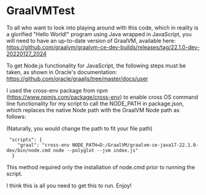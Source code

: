 # GraalVMTest

To all who want to look into playing around with this code, which in reality is a glorified "Hello World!" program using Java wrapped in JavaScript, you will need to have an up-to-date version of GraalVM, available here: https://github.com/graalvm/graalvm-ce-dev-builds/releases/tag/22.1.0-dev-20220127_2024


To get Node.js functionality for JavaScript, the following steps must be taken, as shown in Oracle's documentation: https://github.com/oracle/graaljs/tree/master/docs/user


I used the cross-env package from npm (https://www.npmjs.com/package/cross-env) to enable cross OS command line functionality for my script to call the NODE_PATH in package.json, which replaces the native Node path with the GraalVM Node path as follows:


(Naturally, you would change the path to fit your file path)
```
 "scripts": {
    "graal": "cross-env NODE_PATH=D:/GraalVM/graalvm-ce-java17-22.1.0-dev/bin/node.cmd node --polyglot --jvm index.js"
  }
```


This method required only the installation of node.cmd prior to running the script.


I think this is all you need to get this to run.  Enjoy!
